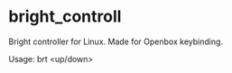 bright_controll
===============

Bright controller for Linux. Made for Openbox keybinding.

Usage: brt <up/down>
